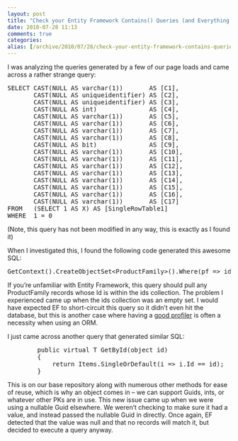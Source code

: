 ```yaml
---
layout: post
title: "Check your Entity Framework Contains() Queries (and Everything Else)"
date: 2010-07-28 11:13
comments: true
categories: 
alias: [/archive/2010/07/28/check-your-entity-framework-contains-queries.aspx]
---
```

<p>I was analyzing the queries generated by a few of our page loads and came across a rather strange query:</p><pre>SELECT CAST(NULL AS varchar(1))       AS [C1],
       CAST(NULL AS uniqueidentifier) AS [C2],
       CAST(NULL AS uniqueidentifier) AS [C3],
       CAST(NULL AS int)              AS [C4],
       CAST(NULL AS varchar(1))       AS [C5],
       CAST(NULL AS varchar(1))       AS [C6],
       CAST(NULL AS varchar(1))       AS [C7],
       CAST(NULL AS varchar(1))       AS [C8],
       CAST(NULL AS bit)              AS [C9],
       CAST(NULL AS varchar(1))       AS [C10],
       CAST(NULL AS varchar(1))       AS [C11],
       CAST(NULL AS varchar(1))       AS [C12],
       CAST(NULL AS varchar(1))       AS [C13],
       CAST(NULL AS varchar(1))       AS [C14],
       CAST(NULL AS varchar(1))       AS [C15],
       CAST(NULL AS varchar(1))       AS [C16],
       CAST(NULL AS varchar(1))       AS [C17]
FROM   (SELECT 1 AS X) AS [SingleRowTable1]
WHERE  1 = 0</pre>

<p>(Note, this query has not been modified in any way, this is exactly as I found it)</p>

<p>When I investigated this, I found the following code generated this awesome SQL:</p><pre>GetContext().CreateObjectSet&lt;ProductFamily&gt;().Where(pf =&gt; ids.Contains(pf.Id))</pre>

<p>If you’re unfamiliar with Entity Framework, this query should pull any ProductFamily records whose Id is within the ids collection. The problem I experienced came up when the ids collection was an empty set. I would have expected EF to short-circuit this query so it didn’t even hit the database, but this is another case where having a <a href="http://efprof.com/">good profiler</a> is often a necessity when using an ORM.</p>

<p>I just came across another query that generated similar SQL:</p><pre>
        public virtual T GetById(object id)
        {
            return Items.SingleOrDefault(i =&gt; i.Id == id);
        }
</pre>

<p>This is on our base repository along with numerous other methods for ease of reuse, which is why an object comes in – we can support Guids, ints, or whatever other PKs are in use. This new issue came up when we were using a nullable Guid elsewhere. We weren’t checking to make sure it had a value, and instead passed the nullable Guid in directly. Once again, EF detected that the value was null and that no records will match it, but decided to execute a query anyway.</p>
